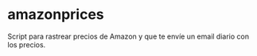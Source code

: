 # amazonprices
Script para rastrear precios de Amazon y que te envíe un email diario con los precios.
